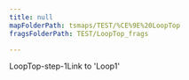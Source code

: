 ```yaml
---
title: null
mapFolderPath: tsmaps/TEST/%CE%9E%20LoopTop
fragsFolderPath: TEST/LoopTop_frags

---
```



<!-- tsGuideRenderComment {"guide":{"id":"hG3dJZ2PO","path":"TEST","fragmentFolderPath":"TEST/LoopTop_frags"},"fragment":{"id":"hG3dJZ2PO","topLevelMapKey":"g2OIy201W6","mapKeyChain":"g2OIy201W6","guideID":"hG3dJZ1tg","guidePath":"c:/GitHub/MuddySpud/MuddySpud.github.io/tsmaps/TEST/LoopTop.tsmap","parentFragmentID":null,"chartKey":"g2OIy201W6","options":[]}} -->

LoopTop-step-1Link to 'Loop1'